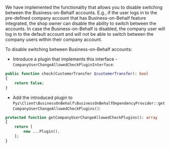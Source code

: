 We have implemented the functionality that allows you to disable switching between the Business-on-Behalf accounts. E.g., if the user logs in to the pre-defined company account that has Business-on-Behalf feature integrated, the shop owner can disable the ability to switch between the accounts. In case the Business-on-Behalf is disabled, the company user will log in to the default account and will not be able to switch between the company users within their company account.

To disable switching between Business-on-Behalf accounts:
- Introduce a plugin that implements this interface - `CompanyUserChangeAllowedCheckPluginInterface`:
```php
public function check(CustomerTransfer $customerTransfer): bool
{
    return false;
}
```
- Add the introduced plugin to `Pyz\Client\BusinessOnBehalf\BusinessOnBehalfDependencyProvider::getCompanyUserChangeAllowedCheckPlugins()`:
```php
protected function getCompanyUserChangeAllowedCheckPlugins(): array
{
    return [
        new ...Plugin(),
    ];
}
```

<!-- Last review date: Jul 04, 2019 by Dmitriy Aseev, Oksana Karasyova-->